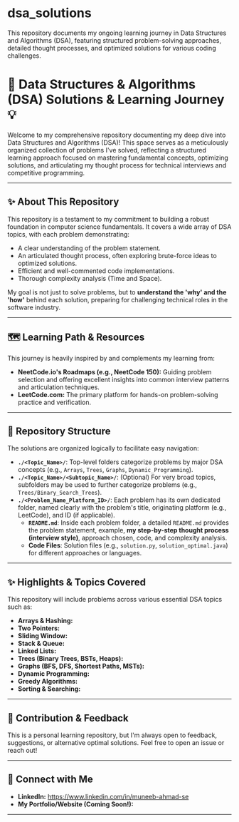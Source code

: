 # dsa_solutions
This repository documents my ongoing learning journey in Data Structures and Algorithms (DSA), featuring structured problem-solving approaches, detailed thought processes, and optimized solutions for various coding challenges.

# 🚀 Data Structures & Algorithms (DSA) Solutions & Learning Journey 💡

Welcome to my comprehensive repository documenting my deep dive into Data Structures and Algorithms (DSA)! This space serves as a meticulously organized collection of problems I've solved, reflecting a structured learning approach focused on mastering fundamental concepts, optimizing solutions, and articulating my thought process for technical interviews and competitive programming.

---

## ✨ **About This Repository**

This repository is a testament to my commitment to building a robust foundation in computer science fundamentals. It covers a wide array of DSA topics, with each problem demonstrating:
* A clear understanding of the problem statement.
* An articulated thought process, often exploring brute-force ideas to optimized solutions.
* Efficient and well-commented code implementations.
* Thorough complexity analysis (Time and Space).

My goal is not just to solve problems, but to **understand the 'why' and the 'how'** behind each solution, preparing for challenging technical roles in the software industry.

---

## 🗺️ **Learning Path & Resources**

This journey is heavily inspired by and complements my learning from:

* **NeetCode.io's Roadmaps (e.g., NeetCode 150):** Guiding problem selection and offering excellent insights into common interview patterns and articulation techniques.
* **LeetCode.com:** The primary platform for hands-on problem-solving practice and verification.

---

## 📂 **Repository Structure**

The solutions are organized logically to facilitate easy navigation:

* **`./<Topic_Name>/`**: Top-level folders categorize problems by major DSA concepts (e.g., `Arrays`, `Trees`, `Graphs`, `Dynamic_Programming`).
* **`./<Topic_Name>/<Subtopic_Name>/`**: (Optional) For very broad topics, subfolders may be used to further categorize problems (e.g., `Trees/Binary_Search_Trees`).
* **`./<Problem_Name_Platform_ID>/`**: Each problem has its own dedicated folder, named clearly with the problem's title, originating platform (e.g., LeetCode), and ID (if applicable).
    * **`README.md`**: Inside each problem folder, a detailed `README.md` provides the problem statement, example, **my step-by-step thought process (interview style)**, approach chosen, code, and complexity analysis.
    * **Code Files**: Solution files (e.g., `solution.py`, `solution_optimal.java`) for different approaches or languages.

---

## ✨ **Highlights & Topics Covered**

This repository will include problems across various essential DSA topics such as:

* **Arrays & Hashing:**
* **Two Pointers:**
* **Sliding Window:**
* **Stack & Queue:**
* **Linked Lists:**
* **Trees (Binary Trees, BSTs, Heaps):**
* **Graphs (BFS, DFS, Shortest Paths, MSTs):**
* **Dynamic Programming:**
* **Greedy Algorithms:**
* **Sorting & Searching:**

---

## 🤝 **Contribution & Feedback**

This is a personal learning repository, but I'm always open to feedback, suggestions, or alternative optimal solutions. Feel free to open an issue or reach out!

---

## 🔗 **Connect with Me**

* **LinkedIn:** https://www.linkedin.com/in/muneeb-ahmad-se
* **My Portfolio/Website (Coming Soon!):** 

---
